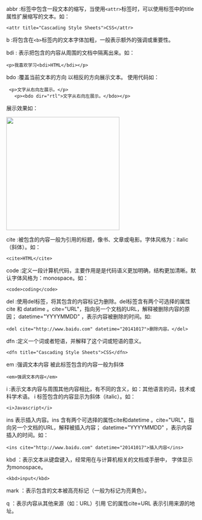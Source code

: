 abbr :标签中包含一段文本的缩写，当使用`<attr>`标签时，可以使用标签中的title属性扩展缩写的文本。如：

	<attr title="Cascading Style Sheets">CSS</attr>

b :将包含在`<b>`标签内的文本字体加粗，一般表示额外的强调或重要性。

bdi : 表示把包含的内容从周围的文档中隔离出来。如：

	<p>我喜欢学习<bdi>HTML</bdi></p>

bdo :覆盖当前文本的方向 以相反的方向展示文本。 使用代码如：

  	 <p>文字从右向左展示。</p>
	   <p><bdo dir="rtl">文字从右向左展示。</bdo></p>

展示效果如：

<img src="http://html-basic-images.qiniudn.com/section_8_text_course_1.png" style="width:300px;">

cite :被包含的内容一般为引用的标题，像书、文章或电影。字体风格为：italic（斜体）。如：

	<cite>HTML</cite>

code :定义一段计算机代码，主要作用是是代码语义更加明确，结构更加清晰。默认字体风格为：monospace。如：

    <code>coding</code>

del :使用del标签，将其包含的内容标记为删除。del标签含有两个可选择的属性 cite 和 datatime 。cite="URL"，指向另一个文档的URL，解释被删除内容的原因； datetime="YYYYMMDD" ，表示内容被删除的时间。如:

	<del cite="http://www.baidu.com" datetime="20141017">删除内容。</del>

dfn :定义一个词或者短语，并解释了这个词或短语的意义。

	<dfn title="Cascading Style Sheets">CSS</dfn>

em :强调文本内容 被此标签包含的内容一般为斜体

	<em>强调文本内容</em>

i :表示文本内容与周围其他内容相比，有不同的含义，如：其他语言的词，技术或科学术语。 i 标签包含的内容显示为斜体（italic）。如：

	<i>Javascript</i>

ins 表示插入内容。ins 含有两个可选择的属性cite和datetime 。cite="URL"，指向另一个文档的URL，解释被插入内容； datetime="YYYYMMDD" ，表示内容插入的时间。如：

	<ins cite="http://www.baidu.com" datetime="20141017">插入内容</ins>

kbd ：表示文本从键盘键入，经常用在与计算机相关的文档或手册中， 字体显示为monospace。

    <kbd>input</kbd>

mark ：表示包含的文本被高亮标记（一般为标记为亮黄色）。

q ：表示内容从其他来源（如：URL）引用 它的属性cite=URL 表示引用来源的地址。


